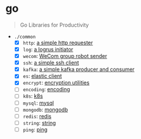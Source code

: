 # go

> Go Libraries for Productivity

- `./common`
  - [x] `http`: [a simple http requester](./common/http/)
  - [x] `log`: [a logrus initiator](./common/log/)
  - [x] `wecom`: [WeCom group robot sender](./common/wecom/)
  - [x] `ssh`: [a simple ssh client](./common/ssh/)
  - [x] `kafka`: [a simple kafka producer and consumer](./common/kafka/)
  - [x] `es`: [elastic client](./common/es/)
  - [x] `encrypt`: [encryption utilities](./common/encrypt/README.md)
  - [ ] `encoding`: [encoding](./common/encoding/)
  - [ ] `k8s`: [k8s](.)
  - [ ] `mysql`: [mysql](.)
  - [ ] `mongodb`: [mongodb](.)
  - [ ] `redis`: [redis](.)
  - [ ] `string`: [string](.)
  - [ ] `ping`: [ping](.)

